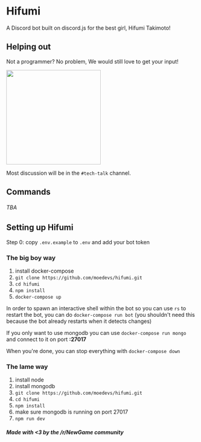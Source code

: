 # Hifumi
A Discord bot built on discord.js for the best girl, Hifumi Takimoto!

## Helping out
Not a programmer? No problem, We would still love to get your input!


<a href="https://discord.gg/ZWW5CJw">
  <img width="250" src="https://i.imgur.com/GlEHVES.png"></img>
</a>

Most discussion will be in the `#tech-talk` channel.

## Commands

###### TBA

## Setting up Hifumi

Step 0: copy `.env.example` to `.env` and add your bot token

### The big boy way

1. install docker-compose
2. `git clone https://github.com/moedevs/hifumi.git`
3. `cd hifumi`
4. `npm install`
5. `docker-compose up`

In order to spawn an interactive shell within the bot so you can use `rs`
to restart the bot, you can do `docker-compose run bot` (you shouldn't 
need this because the bot already restarts when it detects changes) 

If you only want to use mongodb you can use `docker-compose run mongo`
and connect to it on port **:27017**

When you're done, you can stop everything with `docker-compose down`

### The lame way

1. install node
2. install mongodb
3. `git clone https://github.com/moedevs/hifumi.git`
4. `cd hifumi`
5. `npm install`
6. make sure mongodb is running on port 27017
7. `npm run dev`

##### Made with <3 by the /r/NewGame community
